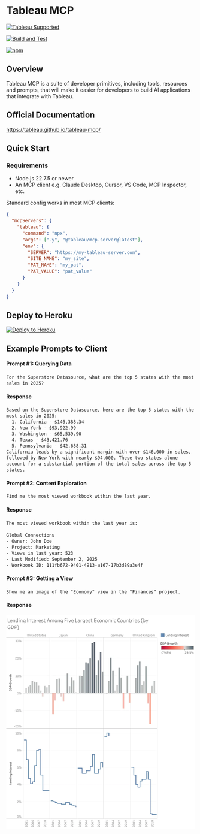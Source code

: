 # Tableau MCP

[![Tableau Supported](https://img.shields.io/badge/Support%20Level-Tableau%20Supported-53bd92.svg)](https://www.tableau.com/support-levels-it-and-developer-tools)

[![Build and Test](https://github.com/tableau/tableau-mcp/actions/workflows/ci.yml/badge.svg)](https://github.com/tableau/tableau-mcp/actions/workflows/ci.yml)

[![npm](https://img.shields.io/npm/v/@tableau/mcp-server)](https://www.npmjs.com/package/@tableau/mcp-server)

## Overview

Tableau MCP is a suite of developer primitives, including tools, resources and prompts, that will
make it easier for developers to build AI applications that integrate with Tableau.

## Official Documentation

https://tableau.github.io/tableau-mcp/

## Quick Start

### Requirements

- Node.js 22.7.5 or newer
- An MCP client e.g. Claude Desktop, Cursor, VS Code, MCP Inspector, etc.

Standard config works in most MCP clients:

```json
{
  "mcpServers": {
    "tableau": {
      "command": "npx",
      "args": ["-y", "@tableau/mcp-server@latest"],
      "env": {
        "SERVER": "https://my-tableau-server.com",
        "SITE_NAME": "my_site",
        "PAT_NAME": "my_pat",
        "PAT_VALUE": "pat_value"
      }
    }
  }
}
```

## Deploy to Heroku

[![Deploy to Heroku](https://www.herokucdn.com/deploy/button.svg)](https://www.heroku.com/deploy?template=https://github.com/tableau/tableau-mcp)

## Example Prompts to Client

#### Prompt #1: Querying Data

```
For the Superstore Datasource, what are the top 5 states with the most sales in 2025?
```

#### Response

```
Based on the Superstore Datasource, here are the top 5 states with the most sales in 2025:
  1. California - $146,388.34
  2. New York - $93,922.99
  3. Washington - $65,539.90
  4. Texas - $43,421.76
  5. Pennsylvania - $42,688.31
California leads by a significant margin with over $146,000 in sales, followed by New York with nearly $94,000. These two states alone account for a substantial portion of the total sales across the top 5 states.
```

#### Prompt #2: Content Exploration

```
Find me the most viewed workbook within the last year.
```

#### Response

```
The most viewed workbook within the last year is:

Global Connections
- Owner: John Doe
- Project: Marketing
- Views in last year: 523
- Last Modified: September 2, 2025
- Workbook ID: 111fb672-9401-4913-a167-17b3d89a3e4f
```

#### Prompt #3: Getting a View

```
Show me an image of the "Economy" view in the "Finances" project.
```

#### Response

![Economy View Image](docs/static/img/economy-view.png)
